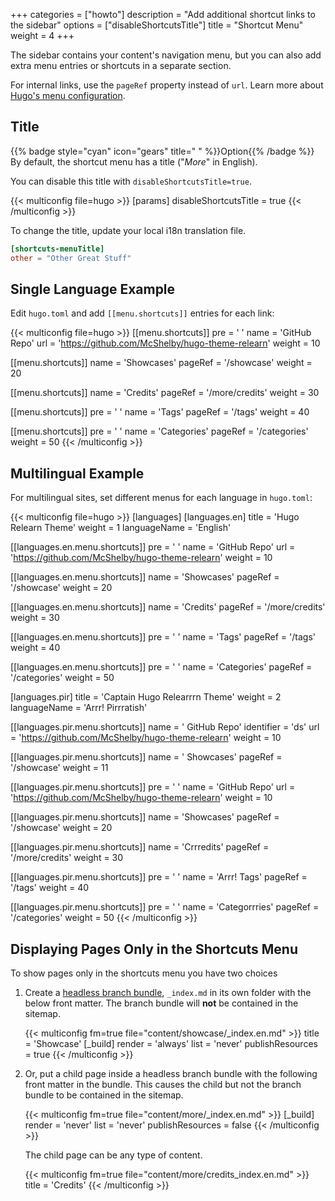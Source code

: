 +++
categories = ["howto"]
description = "Add additional shortcut links to the sidebar"
options = ["disableShortcutsTitle"]
title = "Shortcut Menu"
weight = 4
+++

The sidebar contains your content's navigation menu, but you can also add extra menu entries or shortcuts in a separate section.

For internal links, use the `pageRef` property instead of `url`. Learn more about [Hugo's menu configuration](https://gohugo.io/content-management/menus/#define-in-site-configuration).

## Title

{{% badge style="cyan" icon="gears" title=" " %}}Option{{% /badge %}} By default, the shortcut menu has a title ("_More_" in English).

You can disable this title with `disableShortcutsTitle=true`.

{{< multiconfig file=hugo >}}
[params]
  disableShortcutsTitle = true
{{< /multiconfig >}}

To change the title, update your local i18n translation file.

````toml {title="i18n/en.toml"}
[shortcuts-menuTitle]
other = "Other Great Stuff"
````

## Single Language Example

Edit `hugo.toml` and add `[[menu.shortcuts]]` entries for each link:

{{< multiconfig file=hugo >}}
[[menu.shortcuts]]
  pre = '<i class="fa-fw fab fa-github"></i> '
  name = 'GitHub Repo'
  url = 'https://github.com/McShelby/hugo-theme-relearn'
  weight = 10

[[menu.shortcuts]]
  name = 'Showcases'
  pageRef = '/showcase'
  weight = 20

[[menu.shortcuts]]
  name = 'Credits'
  pageRef = '/more/credits'
  weight = 30

[[menu.shortcuts]]
  pre = '<i class="fa-fw fas fa-tags"></i> '
  name = 'Tags'
  pageRef = '/tags'
  weight = 40

[[menu.shortcuts]]
  pre = '<i class="fa-fw fas fa-layer-group"></i> '
  name = 'Categories'
  pageRef = '/categories'
  weight = 50
{{< /multiconfig >}}

## Multilingual Example

For multilingual sites, set different menus for each language in `hugo.toml`:

{{< multiconfig file=hugo >}}
[languages]
  [languages.en]
    title = 'Hugo Relearn Theme'
    weight = 1
    languageName = 'English'

  [[languages.en.menu.shortcuts]]
    pre = '<i class="fa-fw fab fa-github"></i> '
    name = 'GitHub Repo'
    url = 'https://github.com/McShelby/hugo-theme-relearn'
    weight = 10

  [[languages.en.menu.shortcuts]]
    name = 'Showcases'
    pageRef = '/showcase'
    weight = 20

  [[languages.en.menu.shortcuts]]
    name = 'Credits'
    pageRef = '/more/credits'
    weight = 30

  [[languages.en.menu.shortcuts]]
    pre = '<i class="fa-fw fas fa-tags"></i> '
    name = 'Tags'
    pageRef = '/tags'
    weight = 40

  [[languages.en.menu.shortcuts]]
    pre = '<i class="fa-fw fas fa-layer-group"></i> '
    name = 'Categories'
    pageRef = '/categories'
    weight = 50

  [languages.pir]
    title = 'Captain Hugo Relearrrn Theme'
    weight = 2
    languageName = 'Arrr! Pirrratish'

  [[languages.pir.menu.shortcuts]]
    name = '<i class="fa-fw fab fa-github"></i> GitHub Repo'
    identifier = 'ds'
    url = 'https://github.com/McShelby/hugo-theme-relearn'
    weight = 10

  [[languages.pir.menu.shortcuts]]
    name = '<i class="fa-fw fas fa-camera"></i> Showcases'
    pageRef = '/showcase'
    weight = 11

  [[languages.pir.menu.shortcuts]]
    pre = '<i class="fa-fw fab fa-github"></i> '
    name = 'GitHub Repo'
    url = 'https://github.com/McShelby/hugo-theme-relearn'
    weight = 10

  [[languages.pir.menu.shortcuts]]
    name = 'Showcases'
    pageRef = '/showcase'
    weight = 20

  [[languages.pir.menu.shortcuts]]
    name = 'Crrredits'
    pageRef = '/more/credits'
    weight = 30

  [[languages.pir.menu.shortcuts]]
    pre = '<i class="fa-fw fas fa-tags"></i> '
    name = 'Arrr! Tags'
    pageRef = '/tags'
    weight = 40

  [[languages.pir.menu.shortcuts]]
    pre = '<i class="fa-fw fas fa-layer-group"></i> '
    name = 'Categorrries'
    pageRef = '/categories'
    weight = 50
{{< /multiconfig >}}

## Displaying Pages Only in the Shortcuts Menu

To show pages only in the shortcuts menu you have two choices

1. Create a [headless branch bundle](https://gohugo.io/content-management/page-bundles/#headless-bundle), `_index.md` in its own folder with the below front matter. The branch bundle will **not** be contained in the sitemap.

    {{< multiconfig fm=true file="content/showcase/_index.en.md" >}}
    title = 'Showcase'
    [_build]
      render = 'always'
      list = 'never'
      publishResources = true
    {{< /multiconfig >}}

2. Or, put a child page inside a headless branch bundle with the following front matter in the bundle. This causes the child but not the branch bundle to be contained in the sitemap.

    {{< multiconfig fm=true file="content/more/_index.en.md" >}}
    [_build]
      render = 'never'
      list = 'never'
      publishResources = false
    {{< /multiconfig >}}

    The child page can be any type of content.

    {{< multiconfig fm=true file="content/more/credits_index.en.md" >}}
    title = 'Credits'
    {{< /multiconfig >}}
